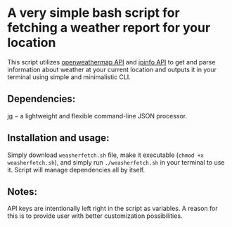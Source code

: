 # A very simple bash script for fetching a weather report for your location

This script utilizes [openweathermap API](https://home.openweathermap.org/) and [ipinfo API](https://ipinfo.io/) to get and parse information about weather at your current location and outputs it in your terminal using simple and minimalistic CLI.

## Dependencies:

[jq](https://jqlang.github.io/jq) $-$ a lightweight and flexible command-line JSON processor.

## Installation and usage:

Simply download ```weasherfetch.sh``` file, make it executable (```chmod +x weasherfetch.sh```), and simply run ```./weasherfetch.sh``` in your terminal to use it. Script will manage dependencies all by itself.

## Notes:
API keys are intentionally left right in the script as variables. A reason for this is to provide user with better customization possibilities.

